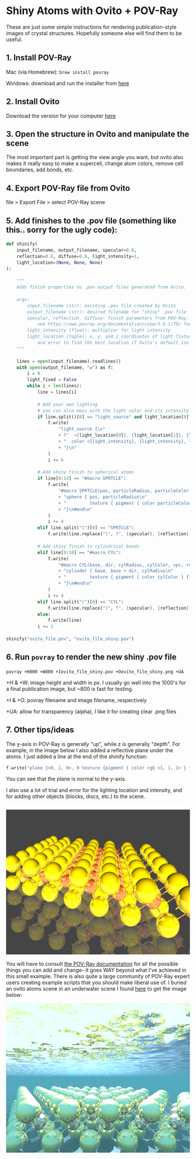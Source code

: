 # Shiny Atoms with Ovito + POV-Ray

These are just some simple instructions for rendering publication-style images of crystal structures. Hopefully someone else will find them to be useful.

## 1. Install POV-Ray

Mac (via Homebrew): `brew install povray`

Windows: download and run the installer from [here](https://www.povray.org/download/)

## 2. Install Ovito
Download the version for your computer [here](https://www.povray.org/download/)

## 3. Open the structure in Ovito and manipulate the scene
The most important part is getting the view angle you want, but ovito also makes it really easy to make a supercell, change atom colors, remove cell boundaries, add bonds, etc.

## 4. Export POV-Ray file from Ovito
file > Export File > select POV-Ray scene

## 5. Add finishes to the .pov file (something like this.. sorry for the ugly code):

```python
def shinify(
    input_filename, output_filename, specular=0.8,
    reflection=0.8, diffuse=0.8, light_intensity=1,
    light_location=(None, None, None)
):

    """
    Adds finish properties to .pov output files generated from Ovito.
    
    args:
        input_filename (str): existing .pov file created by Ovito
        output_filename (str): desired filename for "shiny" .pov file
        specular, reflection, diffuse: finish parameters from POV-Ray, applied to spheres (atoms) and cylinders (bonds)
            see https://www.povray.org/documentation/view/3.6.1/79/ for more details/options.
        light_intensity (float): multiplier for light intensity
        light_location (tuple): x, y, and z coordinates of light fixture in the scene. You might have to use trial
            and error to find the best location if Ovito's default isn't what you want.
    """

    lines = open(input_filename).readlines()
    with open(output_filename, "w") as f:
        i = 0
        light_fixed = False
        while i < len(lines):
            line = lines[i]

            # Add your own lighting
            # you can also mess with the light color and its intensity
            if line.split()[0] == "light_source" and light_location[0] is not None:
                f.write(
                    "light_source {\n"
                    + f"  <{light_location[0]}, {light_location[1]}, {light_location[2]}>\n"
                    + "  color <{light_intensity}, {light_intensity}, {light_intensity}>\n"
                    + "}\n"
                )
                i += 6
                
            # Add shiny finish to spherical atoms
            if line[0:14] == "#macro SPRTCLE":
                f.write(
                    "#macro SPRTCLE(pos, particleRadius, particleColor, spc, ref, dif) // Macro for spherical particles\n"
                    + "sphere { pos, particleRadius\n"
                    + "         texture { pigment { color particleColor } finish { specular spc reflection ref diffuse dif } }\n"
                    + "}\n#end\n"
                )
                i += 4
            elif line.split("(")[0] == "SPRTCLE":
                f.write(line.replace(")", f", {specular}, {reflection}, {diffuse})"))
            
            # Add shiny finish to cylindrical bonds
            elif line[0:10] == "#macro CYL":
                f.write(
                    "#macro CYL(base, dir, cylRadius, cylColor, spc, ref, dif) // Macro for cylinders\n"
                    + "cylinder { base, base + dir, cylRadius\n"
                    + "         texture { pigment { color cylColor } finish { specular spc reflection ref diffuse dif } }\n"
                    + "}\n#end\n"
                )
                i += 4
            elif line.split("(")[0] == "CYL":
                f.write(line.replace(")", f", {specular}, {reflection}, {diffuse})"))
            else:
                f.write(line)
            i += 1

shinify("ovito_file.pov", "ovito_file_shiny.pov")
```

## 6. Run `povray` to render the new shiny .pov file
`povray +H800 +W800 +Iovito_file_shiny.pov +Oovito_file_shiny.png +UA`

+H & +W: image height and width in px. I usually go well into the 1000's for a final publication image, but ~800 is fast for testing.

+I & +O: povray filename and image filename, respectively

+UA: allow for transparency (alpha), I like it for creating clear .png files

## 7. Other tips/ideas

The y-axis in POV-Ray is generally "up", while z is generally "depth". For example, in the image below I also added a reflective plane under the atoms. I just added a line at the end of the shinify function:

```python
f.write("plane {<0, 1, 0>, 9 texture {pigment { color rgb <1, 1, 1> } finish { specular 0 reflection 0.2 diffuse 0.4}}}")
```

You can see that the plane is normal to the y-axis.

I also use a lot of trial and error for the lighting location and intensity, and for adding other objects (blocks, discs, etc.) to the scene.

<img src="fecl2_shiny.png" width="800px">

You will have to consult [the POV-Ray documentation](http://www.povray.org/documentation/) for all the possible things you can add and change- it goes WAY beyond what I've achieved in this small example. There is also quite a large community of POV-Ray expert users creating example scripts that you should make liberal use of. I buried an ovito atoms scene in an underwater scene I found [here](http://news.povray.org/povray.text.scene-files/message/%3C3920ff12%40news.povray.org%3E/) to get the image below:

<img src="underwater.png" width="800px">
